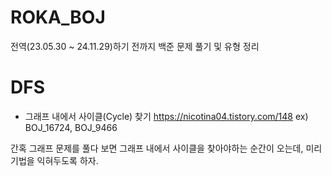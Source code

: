 # ROKA_BOJ
전역(23.05.30 ~ 24.11.29)하기 전까지 백준 문제 풀기 및 유형 정리

# DFS
- 그래프 내에서 사이클(Cycle) 찾기 https://nicotina04.tistory.com/148
ex) BOJ_16724, BOJ_9466

간혹 그래프 문제를 풀다 보면 그래프 내에서 사이클을 찾아야하는 순간이 오는데, 미리 기법을 익혀두도록 하자.